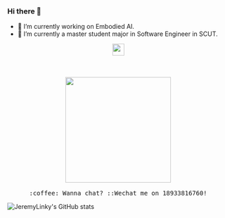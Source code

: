 ### Hi there 👋

<!-- <img src="https://i.imgur.com/kdKhgx6.gif" width="240px" align="center"> -->
<!-- **JeremyLinky/JeremyLinky** is a ✨ _special_ ✨ repository because its `README.md` (this file) appears on your GitHub profile.
Here are some ideas to get you started: -->

<!-- - 🔭 I’m currently working on Embodied AI
- 🌱 I’m currently a master student major in Software Engineer in SCUT. -->

<!-- - 👯 I’m looking to collaborate on ...
- 🤔 I’m looking for help with ... -->
<!-- - 💬 Ask me about ... -->
<!-- - 😄 Pronouns: ...
- ⚡ Fun fact: ... -->
- 🔭 I’m currently working on Embodied AI.
- 🌱 I’m currently a master student major in Software Engineer in SCUT.
<p align="center">

  <img src="https://user-images.githubusercontent.com/5679180/79618120-0daffb80-80be-11ea-819e-d2b0fa904d07.gif" width="27px">
    <br><br>
    <samp>
    <br><br>
    <img src="https://i.imgur.com/kdKhgx6.gif" width="240px" align="center">
    <br><br>:coffee: Wanna chat? ::Wechat me on 18933816760!
  </samp>
</p>

![JeremyLinky's GitHub stats](https://github-readme-stats.vercel.app/api?username=JeremyLinky&show_icons=true&theme=tokyonight)

